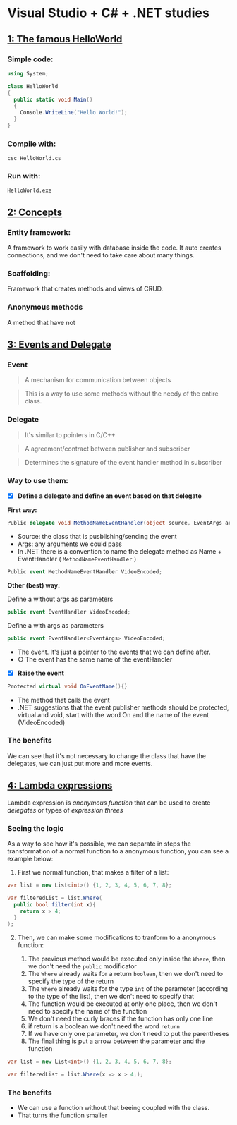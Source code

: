# Visual Studio + C# + .NET studies

## [1: The famous HelloWorld]()

### Simple code:
```csharp
using System;

class HelloWorld
{
  public static void Main()
  {
    Console.WriteLine("Hello World!");
  }
}
```
### Compile with:
```csc HelloWorld.cs```
### Run with: 
```HelloWorld.exe```

## [2: Concepts]()

### Entity framework:
A framework to work easily with database inside the code. It auto creates connections, and we don't need to take care about many things.

### Scaffolding:
Framework that creates methods and views of CRUD.

### Anonymous methods
A method that have not

## [3: Events and Delegate](https://github.com/felipeaugustox/csharp-studies/tree/master/EventsAndDelegate)

### Event
> A mechanism for communication between objects

> This is a way to use some methods without the needy of the entire class.

### Delegate

> It's similar to pointers in C/C++

> A agreement/contract between publisher and subscriber

> Determines the signature of the event handler method in subscriber

### Way to use them:

- [x] **Define a delegate and define an event based on that delegate**

**First way:**

```csharp
Public delegate void MethodNameEventHandler(object source, EventArgs args)
```
* Source: the class that is pusblishing/sending the event
* Args: any arguments we could pass
* In .NET there is a convention to name the delegate method as Name + EventHandler ( ```MethodNameEventHandler``` )
	
```csharp
Public event MethodNameEventHandler VideoEncoded;
```

**Other (best) way:**

Define a without args as parameters

```csharp
public event EventHandler VideoEncoded;
```

Define a with args as parameters

```csharp
public event EventHandler<EventArgs> VideoEncoded;
```

* The event. It's just a pointer to the events that we can define after.
* ○ The event has the same name of the eventHandler

- [x] **Raise the event**

```csharp
Protected virtual void OnEventName(){}
```
* The method that calls the event
* .NET suggestions that the event publisher methods should be protected, virtual and void, start with the word On and the name of the event (VideoEncoded)

### The benefits
We can see that it's not necessary to change the class that have the delegates, we can just put more and more events.

## [4: Lambda expressions](https://github.com/felipeaugustox/csharp-studies/tree/master/EventsAndDelegate)
Lambda expression is *anonymous function* that can be used to create *delegates* or types of *expression threes*

### Seeing the logic 
As a way to see how it's possible, we can separate in steps the transformation of a normal function to a anonymous function, you can see a example below:

1. First we normal function, that makes a filter of a list:
```csharp
var list = new List<int>() {1, 2, 3, 4, 5, 6, 7, 8};

var filteredList = list.Where(
  public bool filter(int x){
    return x > 4;
  }
);
```

2. Then, we can make some modifications to tranform to a anonymous function:

    1. The previous method would be executed only inside the ```Where```, then we don't need the ```public``` modificator
    2. The ```Where``` already waits for a return ```boolean```, then we don't need to specify the type of the return
    3. The ```Where``` already waits for the type ```int``` of the parameter (according to the type of the list), then we don't need to specify that
    4. The function would be executed at only one place, then we don't need to specify the name of the function
    5. We don't need the curly braces if the function has only one line
    6. if return is a boolean we don't need the word ```return```
    7. If we have only one parameter, we don't need to put the parentheses
    8. The final thing is put a arrow between the parameter and the function


```csharp
var list = new List<int>() {1, 2, 3, 4, 5, 6, 7, 8};

var filteredList = list.Where(x => x > 4;);
```


### The benefits

* We can use a function without that beeing coupled with the class.
* That turns the function smaller